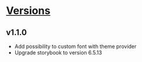 # [Versions](https://github.com/Tracktor/design-system-tracktor/releases)

## v1.1.0
- Add possibility to custom font with theme provider
- Upgrade storybook to version 6.5.13
